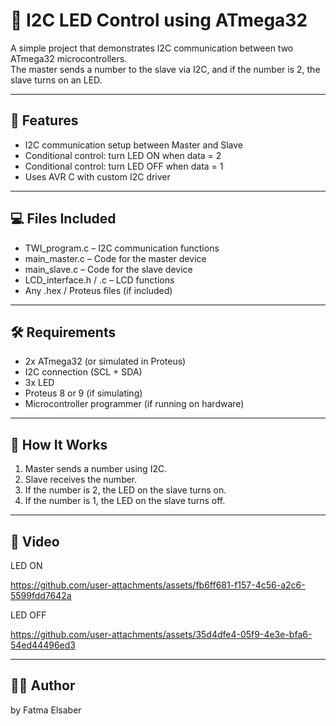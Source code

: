 # 🔌 I2C LED Control using ATmega32

A simple project that demonstrates I2C communication between two ATmega32 microcontrollers.  
The master sends a number to the slave via I2C, and if the number is 2, the slave turns on an LED.

---

## 🎯 Features

- I2C communication setup between Master and Slave
- Conditional control: turn LED ON when data = 2
- Conditional control: turn LED OFF when data = 1
- Uses AVR C with custom I2C driver

---

## 💻 Files Included

- TWI_program.c – I2C communication functions
- main_master.c – Code for the master device
- main_slave.c – Code for the slave device
- LCD_interface.h / .c – LCD functions
- Any .hex / Proteus files (if included)

---

## 🛠 Requirements

- 2x ATmega32 (or simulated in Proteus)
- I2C connection (SCL + SDA)
- 3x LED
- Proteus 8 or 9 (if simulating)
- Microcontroller programmer (if running on hardware)

---

## 🚀 How It Works

1. Master sends a number using I2C.
2. Slave receives the number.
3. If the number is 2, the LED on the slave turns on.
4.  If the number is 1, the LED on the slave turns off.

---

## 📸 Video
LED ON

https://github.com/user-attachments/assets/fb6ff681-f157-4c56-a2c6-5599fdd7642a

LED OFF

https://github.com/user-attachments/assets/35d4dfe4-05f9-4e3e-bfa6-54ed44496ed3


---

## 👩‍💻 Author

 by Fatma Elsaber
